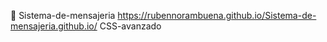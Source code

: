 🚀 Sistema-de-mensajeria https://rubennorambuena.github.io/Sistema-de-mensajeria.github.io/
CSS-avanzado
